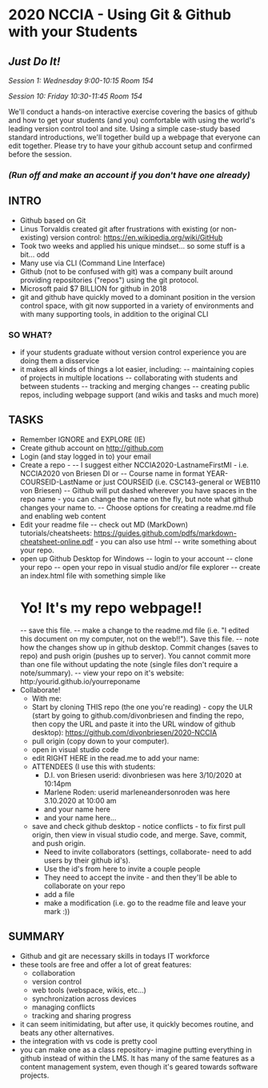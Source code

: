# 2020 NCCIA - Using Git & Github with your Students
## _Just Do It!_

_Session 1: Wednesday 9:00-10:15 Room 154_

_Session 10: Friday 10:30-11:45 Room 154_

We'll conduct a hands-on interactive exercise covering the basics of github and how to
get your students (and you) comfortable with using the world's leading version control tool
and site. Using a simple case-study based standard introductions, we'll together build up
a webpage that everyone can edit together. Please try to have your github account setup
and confirmed before the session.

### **_(Run off and make an account if you don't have one already)_**

## INTRO
- Github based on Git
- Linus Torvaldis created git after frustrations with existing (or non-existing) version control: https://en.wikipedia.org/wiki/GitHub
- Took two weeks and applied his unique mindset... so some stuff is a bit... odd
- Many use via CLI (Command Line Interface)
- Github (not to be confused with git) was a company built around providing repositories ("repos") using the git protocol.
- Microsoft paid $7 BILLION for github in 2018
- git and github have quickly moved to a dominant position in the version control space, with git now supported in a variety of environments and with many supporting tools, in addition to the original CLI

### SO WHAT?
- if your students graduate without version control experience you are doing them a disservice
- it makes all kinds of things a lot easier, including:
-- maintaining copies of projects in multiple locations
-- collaborating with students and between students
-- tracking and merging changes
-- creating public repos, including webpage support (and wikis and tasks and much more)

## TASKS
- Remember IGNORE and EXPLORE (IE)
- Create github account on http://github.com
- Login (and stay logged in to) your email
- Create a repo -
-- I suggest either NCCIA2020-LastnameFirstMI - i.e. NCCIA2020 von Briesen DI or
-- Course name in format YEAR-COURSEID-LastName or just COURSEID (i.e. CSC143-general or WEB110 von Briesen)
-- Github will put dashed wherever you have spaces in the repo name - you can change the name on the fly, but note what github changes your name to.
-- Choose options for creating a readme.md file and enabling web content
- Edit your readme file
-- check out MD (MarkDown) tutorials/cheatsheets: https://guides.github.com/pdfs/markdown-cheatsheet-online.pdf - you can also use html
-- write something about your repo. 
- open up Github Desktop for Windows
-- login to your account
-- clone your repo
-- open your repo in visual studio and/or file explorer
-- create an index.html file with something simple like <h1>Yo! It's my repo webpage!!</h1>
-- save this file.
-- make a change to the readme.md file (i.e. "I edited this document on my computer, not on the web!!"). Save this file. 
-- note how the changes show up in github desktop. Commit changes (saves to repo) and push origin (pushes up to server). You cannot commit more than one file without updating the note (single files don't require a note/summary).
-- view your repo on it's website: http:/yourid.github.io/yourreponame
- Collaborate!
  - With me:
  - Start by cloning THIS repo (the one you're reading) - copy the ULR (start by going to github.com/divonbriesen and finding the repo, then copy the URL and paste it into the URL window of github desktop): https://github.com/divonbriesen/2020-NCCIA 
  - pull origin (copy down to your computer). 
  - open in visual studio code
  - edit RIGHT HERE in the read.me to add your name:
  - ATTENDEES (I use this with students:
    - D.I. von Briesen userid: divonbriesen was here 3/10/2020 at 10:14pm
    - Marlene Roden: userid marleneandersonroden was here 3.10.2020 at 10:00 am
    - and your name here
    - and your name here...
  - save and check github desktop - notice conflicts - to fix first pull origin, then view in visual studio code, and merge. Save, commit, and push origin. 
    - Need to invite collaborators (settings, collaborate- need to add users by their github id's). 
    - Use the id's from here to invite a couple people
    - They need to accept the invite - and then they'll be able to collaborate on your repo
    - add a file 
    - make a modification (i.e. go to the readme file and leave your mark :)) 

## SUMMARY
- Github and git are necessary skills in todays IT workforce
- these tools are free and offer a lot of great features:
  - collaboration
  - version control
  - web tools (webspace, wikis, etc...)
  - synchronization across devices
  - managing conflicts
  - tracking and sharing progress
- it can seem initimidating, but after use, it quickly becomes routine, and beats any other alternatives. 
- the integration with vs code is pretty cool
- you can make one as a class repository- imagine putting everything in github instead of within the LMS. It has many of the same features as a content management system, even though it's geared towards software projects. 
